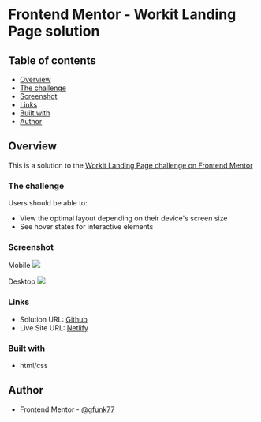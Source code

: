 # Frontend Mentor - Workit Landing Page solution

## Table of contents

- [Overview](#overview)
- [The challenge](#the-challenge)
- [Screenshot](#screenshot)
- [Links](#links)
- [Built with](#built-with)
- [Author](#author)

## Overview

This is a solution to the [Workit Landing Page challenge on Frontend Mentor](https://www.frontendmentor.io/challenges/workit-landing-page-2fYnyle5lu)

### The challenge

Users should be able to:

- View the optimal layout depending on their device's screen size
- See hover states for interactive elements

### Screenshot

Mobile
![]($$$)

Desktop
![]($$$)

### Links

- Solution URL: [Github](https://github.com/gfunk77/Frontend-Mentor/tree/main/workit-landing-page)
- Live Site URL: [Netlify](https://gfunk77-workit-landing-page.netlify.app)

### Built with

- html/css

## Author

- Frontend Mentor - [@gfunk77](https://www.frontendmentor.io/profile/gfunk77)
